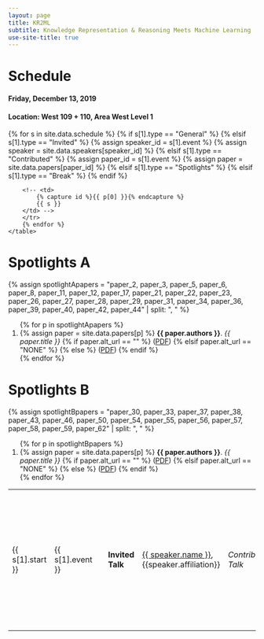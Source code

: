 ```yaml
---
layout: page
title: KR2ML
subtitle: Knowledge Representation & Reasoning Meets Machine Learning
use-site-title: true
---
```


# Schedule

#### Friday, December 13, 2019
#### Location: West 109 + 110, Area West Level 1

<div class="container">
  <div class="row">
    <table class="table">
        {% for s in site.data.schedule %}
        <tr>
        <td>{{ s[1].start }}</td>
        {% if s[1].type == "General" %}
          <td>{{ s[1].event }}</td>
          <td></td>
        {% elsif s[1].type == "Invited" %}
          <td class="success"><b>Invited Talk</b></td>
          {% assign speaker_id = s[1].event %}
          {% assign speaker = site.data.speakers[speaker_id] %}
          <td class="success"><a href="{{speaker.url}}">{{ speaker.name }}</a>, {{speaker.affiliation}}</td>
        {% elsif s[1].type == "Contributed" %}
          <td><i>Contributed Talk</i></td>
          {% assign paper_id = s[1].event %}
          {% assign paper = site.data.papers[paper_id] %}
          <td>
            {{ paper.authors }}<br>
            <i>{{ paper.title }}</i>
            {% if paper.alt_url == "" %}
              (<a href="{{ site.baseurl }}/papers/KR2ML_2019_{{ paper_id }}.pdf">PDF</a>)
            {% elsif paper.alt_url == "NONE" %}
            {% else %}
              (<a href="{{ paper.alt_url }}">PDF</a>)
            {% endif %}
          </td>
        {% elsif s[1].type == "Spotlights" %}
          <td>Spotlights</td>
          <td><a href="#{{s[0]}}">{{ s[1].event }}</a></td>
        {% elsif s[1].type == "Break" %}
          <td class="info"></td>
          <td class="info">{{ s[1].event }}</td>
        {% endif %}

        <!-- <td>
            {% capture id %}{{ p[0] }}{% endcapture %}
            {{ s }}
        </td> -->
        </tr>
        {% endfor %}
    </table>
  </div>

<h1 id="spotlightsA"> Spotlights A </h1>

  {% assign spotlightApapers = "paper_2, paper_3, paper_5, paper_6, paper_8, paper_11, paper_12, paper_17, paper_21, paper_22, paper_23, paper_26, paper_27, paper_28, paper_29, paper_31, paper_34, paper_36, paper_39, paper_40, paper_42, paper_44" | split: ", " %}

  <div class="row">
    <ol>
      {% for p in spotlightApapers %}
        <li>
            {% assign paper = site.data.papers[p] %}
            <b>{{ paper.authors }}</b>.
            <i>{{ paper.title }}</i>
            {% if paper.alt_url == "" %}
              (<a href="{{ site.baseurl }}/papers/KR2ML_2019_{{ p }}.pdf">PDF</a>)
            {% elsif paper.alt_url == "NONE" %}
            {% else %}
              (<a href="{{ paper.alt_url }}">PDF</a>)
            {% endif %}
        </li>
      {% endfor %}
    </ol>
  </div>

<h1 id="spotlightsB"> Spotlights B </h1>

  {% assign spotlightBpapers = "paper_30, paper_33, paper_37, paper_38, paper_43, paper_46, paper_50, paper_54, paper_55, paper_56, paper_57, paper_58, paper_59, paper_62" | split: ", " %}
  <div class="row">
    <ol>
      {% for p in spotlightBpapers %}
        <li>
            {% assign paper = site.data.papers[p] %}
            <b>{{ paper.authors }}</b>.
            <i>{{ paper.title }}</i>
            {% if paper.alt_url == "" %}
              (<a href="{{ site.baseurl }}/papers/KR2ML_2019_{{ p }}.pdf">PDF</a>)
            {% elsif paper.alt_url == "NONE" %}
            {% else %}
              (<a href="{{ paper.alt_url }}">PDF</a>)
            {% endif %}
        </li>
      {% endfor %}
    </ol>
  </div>

</div>
